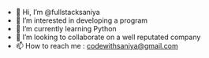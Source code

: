 - 👋 Hi, I’m @fullstacksaniya
- 👀 I’m interested in developing a program
- 🌱 I’m currently learning Python
- 💞️ I’m looking to collaborate on a well reputated company
- 📫 How to reach me : codewithsaniya@gmail.com

<!---
fullstacksaniya/fullstacksaniya is a ✨ special ✨ repository because its `README.md` (this file) appears on your GitHub profile.
You can click the Preview link to take a look at your changes.
--->
